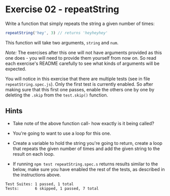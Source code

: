 # Exercise 02 - repeatString

Write a function that simply repeats the string a given number of times:

```javascript
repeatString('hey', 3) // returns 'heyheyhey'
```

This function will take two arguments, `string` and `num`.

*Note:* The exercises after this one will not have arguments provided as this one does - you will need to provide them yourself from now on. So read each exercise's README carefully to see what kinds of arguments will be expected.

You will notice in this exercise that there are multiple tests (see in file `repeatString.spec.js`). Only the first test is currently enabled. So after making sure that this first one passes, enable the others one by one by deleting the `.skip` from the `test.skip()` function.


## Hints

- Take note of the above function call- how exactly is it being called?

- You're going to want to use a loop for this one.

- Create a variable to hold the string you're going to return, create a loop that repeats the given number of times and add the given string to the result on each loop.

- If running `npm test repeatString.spec.s` returns results similar to the below, make sure you have enabled the rest of the tests, as described in the instructions above.

```
Test Suites: 1 passed, 1 total
Tests:       6 skipped, 1 passed, 7 total
```
